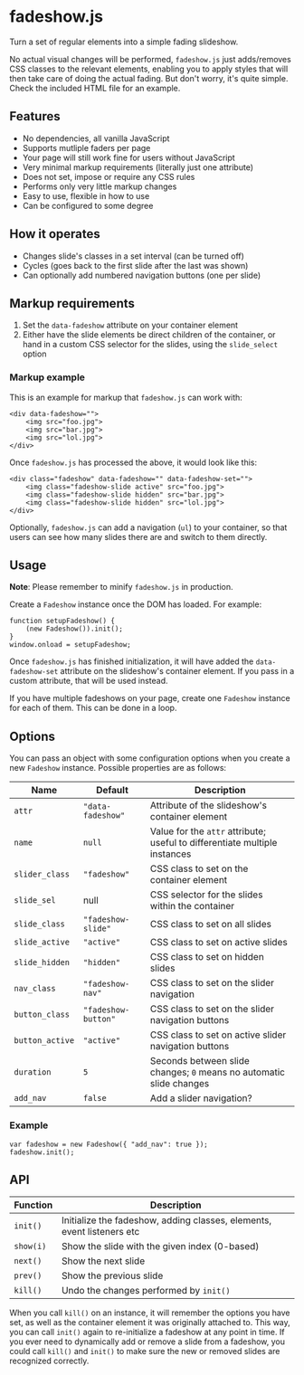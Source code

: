 # fadeshow.js

Turn a set of regular elements into a simple fading slideshow. 

No actual visual changes will be performed, `fadeshow.js` just adds/removes 
CSS classes to the relevant elements, enabling you to apply styles that will 
then take care of doing the actual fading. But don't worry, it's quite simple. 
Check the included HTML file for an example.

## Features

- No dependencies, all vanilla JavaScript
- Supports mutliple faders per page
- Your page will still work fine for users without JavaScript
- Very minimal markup requirements (literally just one attribute)
- Does not set, impose or require any CSS rules
- Performs only very little markup changes
- Easy to use, flexible in how to use
- Can be configured to some degree

## How it operates

- Changes slide's classes in a set interval (can be turned off)
- Cycles (goes back to the first slide after the last was shown)
- Can optionally add numbered navigation buttons (one per slide)

## Markup requirements

1. Set the `data-fadeshow` attribute on your container element
2. Either have the slide elements be direct children of the container, or hand 
   in a custom CSS selector for the slides, using the `slide_select` option
  
### Markup example

This is an example for markup that `fadeshow.js` can work with:

	<div data-fadeshow="">
		<img src="foo.jpg">
		<img src="bar.jpg">
		<img src="lol.jpg">
	</div>

Once `fadeshow.js` has processed the above, it would look like this:

	<div class="fadeshow" data-fadeshow="" data-fadeshow-set="">
		<img class="fadeshow-slide active" src="foo.jpg">
		<img class="fadeshow-slide hidden" src="bar.jpg">
		<img class="fadeshow-slide hidden" src="lol.jpg">
	</div>

Optionally, `fadeshow.js` can add a navigation (`ul`) to your container, 
so that users can see how many slides there are and switch to them directly.

## Usage

**Note**: Please remember to minify `fadeshow.js` in production.

Create a `Fadeshow` instance once the DOM has loaded. For example:

	function setupFadeshow() {
		(new Fadeshow()).init();
	}
	window.onload = setupFadeshow;
	
Once `fadeshow.js` has finished initialization, it will have added the 
`data-fadeshow-set` attribute on the slideshow's container element. If you 
pass in a custom attribute, that will be used instead.
 
If you have multiple fadeshows on your page, create one `Fadeshow` instance 
for each of them. This can be done in a loop.
 
## Options

You can pass an object with some configuration options when you create 
a new `Fadeshow` instance. Possible properties are as follows:

| Name            | Default             | Description |
|-----------------|---------------------|-------------|
| `attr`          | `"data-fadeshow"`   | Attribute of the slideshow's container element |
| `name`          | `null`              | Value for the `attr` attribute; useful to differentiate multiple instances |
| `slider_class`  | `"fadeshow"`        | CSS class to set on the container element |
| `slide_sel`     | null                | CSS selector for the slides within the container |
| `slide_class`   | `"fadeshow-slide"`  | CSS class to set on all slides |
| `slide_active`  | `"active"`          | CSS class to set on active slides |
| `slide_hidden`  | `"hidden"`          | CSS class to set on hidden slides |
| `nav_class`     | `"fadeshow-nav"`    | CSS class to set on the slider navigation |
| `button_class`  | `"fadeshow-button"` | CSS class to set on the slider navigation buttons |
| `button_active` | `"active"`          | CSS class to set on active slider navigation buttons |
| `duration`      | `5`                 | Seconds between slide changes; `0` means no automatic slide changes |
| `add_nav`       | `false`             | Add a slider navigation? |

### Example

    var fadeshow = new Fadeshow({ "add_nav": true });
    fadeshow.init();
    
## API

| Function   | Description |
|------------|-------------|
| `init()`   | Initialize the fadeshow, adding classes, elements, event listeners etc |
| `show(i)`  | Show the slide with the given index (0-based) |
| `next()`   | Show the next slide |
| `prev()`   | Show the previous slide |
| `kill()`   | Undo the changes performed by `init()` |

When you call `kill()` on an instance, it will remember the options you 
have set, as well as the container element it was originally attached to. 
This way, you can call `init()` again to re-initialize a fadeshow at any 
point in time. If you ever need to dynamically add or remove a slide from 
a fadeshow, you could call `kill()` and `init()` to make sure the new or 
removed slides are recognized correctly.

